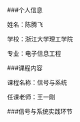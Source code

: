 ###个人信息 

姓名：陈腾飞

学校：浙江大学理工学院

专业：电子信息工程

###课程内容

课程名称：信号与系统

任课老师：王一刚

###<a heref="https://github.com/ctf1120/Git.git">信号与系统实践环节

